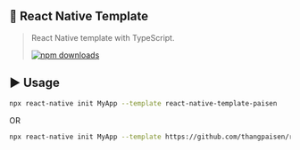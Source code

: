 ## :space_invader: React Native Template

> React Native template with TypeScript.
>
> [![npm downloads](https://img.shields.io/npm/dm/react-native-template-paisen)](https://www.npmjs.com/package/react-native-template-paisen)

## :arrow_forward: Usage

```sh
npx react-native init MyApp --template react-native-template-paisen
```

OR

```sh
npx react-native init MyApp --template https://github.com/thangpaisen/react-native-paisen.git
```
